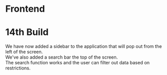 # Frontend
# 14th Build

We have now added a sidebar to the application that will pop out from the left of the screen.\
We've also added a search bar the top of the screen.\
The search function works and the user can filter out data based on restrictions.